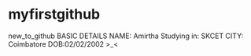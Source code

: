 # myfirstgithub
new_to_github
BASIC DETAILS
NAME: Amirtha
Studying in: SKCET
CITY: Coimbatore
DOB:02/02/2002 >_<
